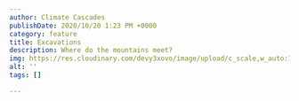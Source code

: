 ```yaml
---
author: Climate Cascades
publishDate: 2020/10/20 1:23 PM +0000
category: feature
title: Excavations
description: Where do the mountains meet?
img: https://res.cloudinary.com/devy3xovo/image/upload/c_scale,w_auto:100,dpr_auto/v1603200087/climatecascades/_DSC0995_rzcfa2.jpg
alt: ''
tags: []

---
```

